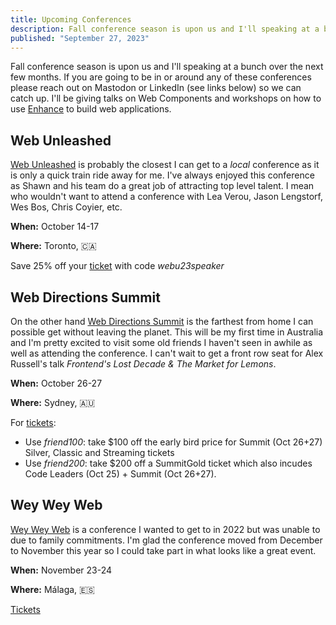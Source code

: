```yaml
---
title: Upcoming Conferences
description: Fall conference season is upon us and I'll speaking at a bunch over the next few months.
published: "September 27, 2023"
---
```


Fall conference season is upon us and I'll speaking at a bunch over the next few months. If you are going to be in or around any of these conferences please reach out on Mastodon or LinkedIn (see links below) so we can catch up. I'll be giving talks on Web Components and workshops on how to use [Enhance](https://enhance.dev) to build web applications.

## Web Unleashed

[Web Unleashed](https://fitc.ca/event/webu23/) is probably the closest I can get to a _local_ conference as it is only a quick train ride away for me. I've always enjoyed this conference as Shawn and his team do a great job of attracting top level talent. I mean who wouldn't want to attend a conference with Lea Verou, Jason Lengstorf, Wes Bos, Chris Coyier, etc.

**When:** October 14-17

**Where:** Toronto, 🇨🇦

Save 25% off your [ticket](https://fitc.ca/event/webu23/tickets/) with code _webu23speaker_

## Web Directions Summit

On the other hand [Web Directions Summit](https://webdirections.org/summit/index.php) is the farthest from home I can possible get without leaving the planet. This will be my first time in Australia and I'm pretty excited to visit some old friends I haven't seen in awhile as well as attending the conference. I can't wait to get a front row seat for Alex Russell's talk _Frontend's Lost Decade & The Market for Lemons_.

**When:** October 26-27

**Where:** Sydney, 🇦🇺

For [tickets](https://webdirections.org/summit/index.php#register):

- Use _friend100_: take $100 off the early bird price for Summit (Oct 26+27) Silver, Classic and Streaming tickets
- Use _friend200_: take $200 off a SummitGold ticket which also incudes Code Leaders (Oct 25) + Summit (Oct 26+27).

## Wey Wey Web

[Wey Wey Web](https://www.weyweyweb.com/) is a conference I wanted to get to in 2022 but was unable to due to family commitments. I'm glad the conference moved from December to November this year so I could take part in what looks like a great event.

**When:** November 23-24

**Where:** Málaga, 🇪🇸

[Tickets](https://www.weyweyweb.com/)
